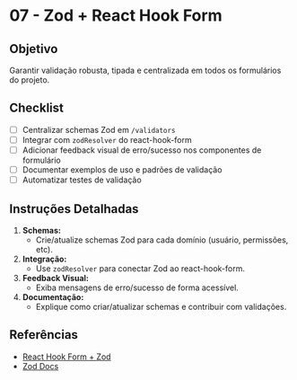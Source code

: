 # 07 - Zod + React Hook Form

## Objetivo
Garantir validação robusta, tipada e centralizada em todos os formulários do projeto.

## Checklist
- [ ] Centralizar schemas Zod em `/validators`
- [ ] Integrar com `zodResolver` do react-hook-form
- [ ] Adicionar feedback visual de erro/sucesso nos componentes de formulário
- [ ] Documentar exemplos de uso e padrões de validação
- [ ] Automatizar testes de validação

## Instruções Detalhadas
1. **Schemas:**
   - Crie/atualize schemas Zod para cada domínio (usuário, permissões, etc).
2. **Integração:**
   - Use `zodResolver` para conectar Zod ao react-hook-form.
3. **Feedback Visual:**
   - Exiba mensagens de erro/sucesso de forma acessível.
4. **Documentação:**
   - Explique como criar/atualizar schemas e contribuir com validações.

## Referências
- [React Hook Form + Zod](https://react-hook-form.com/get-started#SchemaValidation)
- [Zod Docs](https://zod.dev/)
